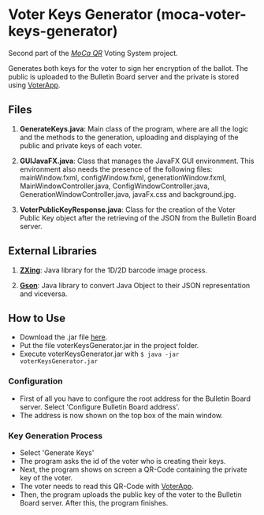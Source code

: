 # Voter Keys Generator (moca-voter-keys-generator)
Second part of the [*MoCa QR*](http://mocaqr.niclabs.cl) Voting System project.

Generates both keys for the voter to sign her encryption of the ballot. The public is uploaded to the Bulletin Board server and the private is stored using [VoterApp](http://www.github.com/niclabs/moca-voter-app).

## Files
1. **GenerateKeys.java**: Main class of the program, where are all the logic and the methods to the generation, uploading and displaying of the public and private keys of each voter.

2. **GUIJavaFX.java**: Class that manages the JavaFX GUI environment. This environment also needs the presence of the following files: mainWindow.fxml, configWindow.fxml, generationWindow.fxml, MainWindowController.java, ConfigWindowController.java, GenerationWindowController.java, javaFx.css and background.jpg.

3. **VoterPublicKeyResponse.java**: Class for the creation of the Voter Public Key object after the retrieving of the JSON from the Bulletin Board server.

## External Libraries
1. **[ZXing](https://github.com/zxing/zxing)**: Java library for the 1D/2D barcode image process.

2. **[Gson](https://github.com/google/gson)**: Java library to convert Java Object to their JSON representation and viceversa.

## How to Use
* Download the .jar file [here](https://github.com/CamiloG/moca_qr/blob/master/KeyGeneration_Apps/VoterKeysGenerator_light.jar?raw=true).
* Put the file voterKeysGenerator.jar in the project folder.
* Execute voterKeysGenerator.jar with `$ java -jar voterKeysGenerator.jar`

### Configuration
* First of all you have to configure the root address for the Bulletin Board server. Select 'Configure Bulletin Board address'.
* The address is now shown on the top box of the main window.

### Key Generation Process
* Select 'Generate Keys'
* The program asks the id of the voter who is creating their keys.
* Next, the program shows on screen a QR-Code containing the private key of the voter.
* The voter needs to read this QR-Code with [VoterApp](https://github.com/niclabs/moca-voter-app).
* Then, the program uploads the public key of the voter to the Bulletin Board server. After this, the program finishes.
